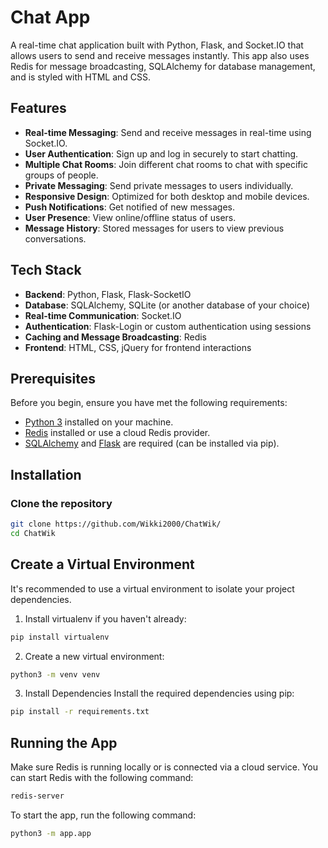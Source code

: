 # Chat App

A real-time chat application built with Python, Flask, and Socket.IO that allows users to send and receive messages instantly. This app also uses Redis for message broadcasting, SQLAlchemy for database management, and is styled with HTML and CSS.

## Features

- **Real-time Messaging**: Send and receive messages in real-time using Socket.IO.
- **User Authentication**: Sign up and log in securely to start chatting.
- **Multiple Chat Rooms**: Join different chat rooms to chat with specific groups of people.
- **Private Messaging**: Send private messages to users individually.
- **Responsive Design**: Optimized for both desktop and mobile devices.
- **Push Notifications**: Get notified of new messages.
- **User Presence**: View online/offline status of users.
- **Message History**: Stored messages for users to view previous conversations.

## Tech Stack

- **Backend**: Python, Flask, Flask-SocketIO
- **Database**: SQLAlchemy, SQLite (or another database of your choice)
- **Real-time Communication**: Socket.IO
- **Authentication**: Flask-Login or custom authentication using sessions
- **Caching and Message Broadcasting**: Redis
- **Frontend**: HTML, CSS, jQuery for frontend interactions

## Prerequisites

Before you begin, ensure you have met the following requirements:

- [Python 3](https://www.python.org/downloads/) installed on your machine.
- [Redis](https://redis.io/download) installed or use a cloud Redis provider.
- [SQLAlchemy](https://www.sqlalchemy.org/) and [Flask](https://flask.palletsprojects.com/en/2.0.x/) are required (can be installed via pip).

## Installation

### Clone the repository

```bash
git clone https://github.com/Wikki2000/ChatWik/
cd ChatWik
```

## Create a Virtual Environment
It's recommended to use a virtual environment to isolate your project dependencies.

1. Install virtualenv if you haven't already:
```bash
pip install virtualenv
```

2. Create a new virtual environment:
```bash
python3 -m venv venv
```
3. Install Dependencies
Install the required dependencies using pip:
```bash
pip install -r requirements.txt
```

## Running the App
Make sure Redis is running locally or is connected via a cloud service. You can start Redis with the following command:

```bash
redis-server
```
To start the app, run the following command:

```bash
python3 -m app.app
```
